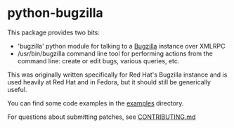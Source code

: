 # python-bugzilla

This package provides two bits:

* 'bugzilla' python module for talking to a [Bugzilla](https://www.bugzilla.org/) instance over XMLRPC
* /usr/bin/bugzilla command line tool for performing actions from the command line: create or edit bugs, various queries, etc.

This was originally written specifically for Red Hat's Bugzilla instance
and is used heavily at Red Hat and in Fedora, but it should still be
generically useful.

You can find some code examples in the [examples](examples) directory.

For questions about submitting patches, see [CONTRIBUTING.md](CONTRIBUTING.md)

